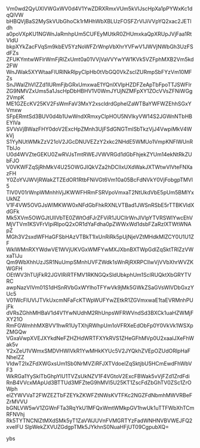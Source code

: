 Vm0wd2QyUXlVWGxWV0d4V1YwZDRXRmxVUm5kVlJscHpXa1pPYWxKc1dqQlVW
bHBQVjBaS2MySkVUbGhoCk1rMHhWbXBLUzFOSFZrVlJiVVpYQ2xac2JETldh
a0poVXpKU1NGWnJaRmhpUm5CUFEyMUtkR0ZHUmxkaQpXRUpJVjFaa1RtVldU
bkpXYkZacFVqSm9kbEV5YzNoWFZrWnpVbXhrYVFwV1JWVjNWbGh3UzFSdFZs
ZFUKYmtwWFlrWmFjRlZxUmt0a01VVjVaVVYwYW1KVk5VZFphMXB2Vm5kd2FW
WnJWak5XYWtaaFlURlNkRlpyClpHb0tVbGQ0VkZsclZURmpSbFYzVm10MFZs
SnJWalZhVlZZd1lURmFjbGRxUmxwaE1YQnlXVlpHZDFZeApTbFpoTTJSWFlr
ZG9NMVZxUms5a1JscHpDbHBHV1V0WmJYUjNZMFpXY1ZOcVVsZFNiWGg2VmpK
ME1GZEcKV25KV2FsWmFaV3MxY2xscldrdGphelZaWTBaYWFWZEhhSGxYVmxw
SFpERmtSd3BUV0d4b1UwWndXRmxyClpHOU5NVlkyVW14S2JGWnNTbHBEYlVa
SVVsVjBWazFHY0doV2ExcHpZMnh3UjFSdGNGTmlSbTkzVjJ4VwpiMkV4WkVj
S1YyNUtWMkZzV21oV2JGcDNUVEZzY2xkc2NHdE5WMUo1VmpKNFlWUnRTblJo
U0d4WVZteGEKU0ZwRVJsTmtRWEJVWVRGd1dGbFhjekZYUm14ekNtRkZUbFJO
V0VKWFZqSjRhMkV4U25OWGJIQkVZa2hDClIxUXdWakJXTWtwVlVteFNXazFH
Y0ZoYVJWVjRWakZTZEdOR1RtbFNiVGt6Vm10a05BcFdNVkY0VjFobgpTMVl5
TlV0V01rWnpWMnhhVjJKWWFHRmFSRVpoVmxaT2NtUkdVbE5pUm5BMlYxUkNZ
V1F4VW5OVGJsWlMKWW0xNFdGbFhkRXNLVTBad1JWSnRSbE5rTTBKVldXdGFk
Mk5XVm5OWGJtUllVbTE0ZWtOdFJrZFViR1JUCllrWnJlVlpYTVRSWlYwcEhV
MjVTVm1KSVFrVlpiRlpoQ2xOR1dYaFdha0pZWWxWd1dsbFZaRzlXTWtWNApZ
MGh3V2sxdWFHaGFSbHAzVTBkT1IxUnRiRk5pUjNjeVZtMHdkMlZCY0U1U1ZF
WklWMnRXYWdwVE1WVjUKVGxWMFYwMXJXbnBXTWpGdlZqSktTRlZzVWxaTlJu
Qm9WbXhhUzJSR1NuUmpSMnhUVFZWdk1sWnRjRXRPClIwVjVVbXhrWVZKWGFH
OEtWV3hTUjFkR2JGVlRiRTFMV1RKNGQxSldUbkphUm1SclRUQktXbGRYTVRC
awpNazVIVm01S1dHSnRVbGxWYlhoTFYwVk9jMk5GWkZSaGVsWlVDbGxzYUc5
V01WcFlUVlJTVkUxcmNFaFcKTWpWUFYwZEtkR1ZGVmxwaE1taEVRMnhPUjFk
dVRsZGhhMHBaV1d4V1YwNUdhM2RhUnpsWFRWVndSd3BXCk1uaHZWMjFXY21O
RmFGWmhhMXBVV1hwR1UyTXhjRWhpUm1oVFRXeEdObFp0Y0VkVk1WSXpZMGQw
VGxaVwpXVEJXYkdNeFZHZHdWRTFXYkRVS1ZHeGFhMVp0U2xaalJXeFhWak5v
Y2xZeU1VWmxSMDVHWlVkR1YwMHkKYUc5V2JYQkhZVEpOZUdORlpHaFNhelZZ
VldwT2IxZFdXWGxsUm1Sb0NrMVZiRFJXTVdoelZqSktjbU5HCmEwdFhWbVF3
WkRGa1YySklTbGhpYlU1TVZsUkNZV1F4VGtoV2ExcFBWak5vVjFZd1ZrdFdi
RnB4VVcxMApUd3BTTUd3MFZteG9hMVl5U25KT1ZscFdZbGhTV0ZSc1ZrOWph
elZYWVVaT2FWZEZTbFZEYkZKWFZtNWsKVTFKc2NGZFdNbmhMWVRBeFZrMVVU
bGNLVW5wV1ZGWnFTa3RqYkU1MFQxWmtWMkpGV1hwUk1uTTFWbXhTCmRFNVhj
Rk5TYTNCNlZtMXdSMk5yT1ZaVWJUVnFVMGRTYzFadWNHNVBVWEJFQ2xvelFU
SlpWekZXVUZGdgpTMk5JYkhnS0NuaHFjUT09CgpubXQ=

ybs